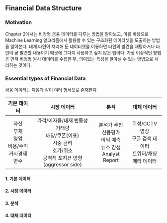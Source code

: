 ## Financial Data Structure

### Motivation

Chapter 2에서는 비정형 금융 데이터를 다루는 방법을 알아보고, 이를 바탕으로 Machine Learning 알고리즘에서 활용할 수 있는 구조화된 데이터셋을 도출하는 방법을 알아본다. 
대개 타인이 처리해 둔 데이터셋을 이용하면 타인의 발견을 재탕하거나 타인이 곧 발견할 내용이기 때문에 그다지 사용하고 싶지 않은 법이다. 
가장 이상적인 방법은 먼저 비정형 원시 데이터를 수집한 후, 의미있는 특성을 알아낼 수 있는 방법으로 처리하는 것이다.

### Essential types of Financial Data

금융 데이터는 다음과 같이 여러 형식으로 존재한다

|기본 데이터|시장 데이터|분석|대체 데이터|
|:---:|:---:|:---:|:---:|
|자산 <br> 부채 <br> 영업 <br> 비용/수익 <br> 거시경제 변수| 가격/이자율/내재 변동성 <br> 거래량 <br> 배당/쿠폰(이표) <br>시중 금리 <br>호가/취소 <br> 공격적 포지션 방향(aggressor side)| 분석가 추천 <br> 신용평가 <br>이익 예측 <br>뉴스 감성 <br>Analyst Report|위성/CCTV영상 <br> 구글 검색 데이터 <br>트위터/채팅 <br>메타 데이터|

#### 1. 기본 데이터

#### 2. 시장 데이터

#### 3. 분석

#### 4. 대체 데이터
